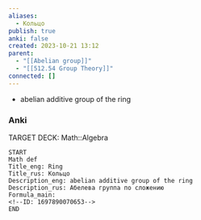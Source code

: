 ```yaml
---
aliases:
  - Кольцо
publish: true
anki: false
created: 2023-10-21 13:12
parent:
  - "[[Abelian group]]"
  - "[[512.54 Group Theory]]"
connected: []
---
```


- abelian additive group of the ring





### Anki
TARGET DECK: Math::Algebra
```
START
Math def
Title_eng: Ring
Title_rus: Кольцо
Description_eng: abelian additive group of the ring
Description_rus: Абелева группа по сложению
Formula_main: 
<!--ID: 1697890070653-->
END
```





